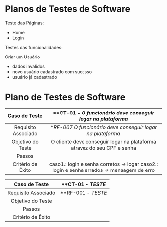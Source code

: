# Planos de Testes de Software

Teste das Páginas:
- Home
- Login
  
Testes das funcionalidades:

Criar um Usuário 
 - dados invalidos
 - novo usuário cadastrado com sucesso
 - usuário já cadastrado


# Plano de Testes de Software
 
| **Caso de Teste** 	| **CT-01 - *O funcionário deve conseguir logar na plataforma* 	|
|:---:	|:---:	|
|	Requisito Associado 	| **RF-007	O funcionário deve conseguir logar na plataforma* |
| Objetivo do Teste 	|  O cliente deve conseguir logar na plataforma atravez do seu CPF e senha |
| Passos 	| |
|Critério de Êxito | caso1.: login e senha corretos -> logar    caso2.: login e senha errados -> mensagem de erro |

| **Caso de Teste** 	| **CT-01 - *TESTE* 	|
|:---:	|:---:	|
|	Requisito Associado 	| **RF-001 -	*TESTE* |
| Objetivo do Teste 	|   |
| Passos 	| |
|Critério de Êxito |  |
